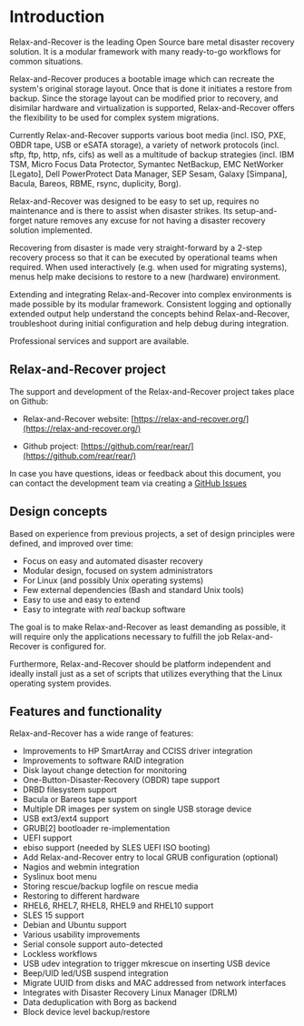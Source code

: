 
# Introduction

Relax-and-Recover is the leading Open Source bare metal disaster recovery
solution. It is a modular framework with many ready-to-go workflows for
common situations.

Relax-and-Recover produces a bootable image which can recreate the system's
original storage layout. Once that is done it initiates a restore from backup.
Since the storage layout can be modified prior to recovery, and disimilar
hardware and virtualization is supported, Relax-and-Recover offers the
flexibility to be used for complex system migrations.

Currently Relax-and-Recover supports various boot media (incl. ISO, PXE,
OBDR tape, USB or eSATA storage), a variety of network protocols (incl.
sftp, ftp, http, nfs, cifs) as well as a multitude of backup strategies
(incl.  IBM TSM, Micro Focus Data Protector, Symantec NetBackup, 
EMC NetWorker [Legato], Dell PowerProtect Data Manager, SEP Sesam, 
Galaxy [Simpana], Bacula, Bareos, RBME, rsync, duplicity, Borg).

Relax-and-Recover was designed to be easy to set up, requires no maintenance
and is there to assist when disaster strikes. Its setup-and-forget nature
removes any excuse for not having a disaster recovery solution implemented.

Recovering from disaster is made very straight-forward by a 2-step recovery
process so that it can be executed by operational teams when required.
When used interactively (e.g. when used for migrating systems), menus help
make decisions to restore to a new (hardware) environment.

Extending and integrating Relax-and-Recover into complex environments is made
possible by its modular framework. Consistent logging and optionally extended
output help understand the concepts behind Relax-and-Recover, troubleshoot
during initial configuration and help debug during integration.

Professional services and support are available.


## Relax-and-Recover project

The support and development of the Relax-and-Recover project takes place
on Github:

* Relax-and-Recover website:
    [https://relax-and-recover.org/](https://relax-and-recover.org/)

* Github project:
    [https://github.com/rear/rear/](https://github.com/rear/rear/)

In case you have questions, ideas or feedback about this document, you
can contact the development team via creating a [GitHub Issues](https://github.com/rear/rear-user-guide/issues)


## Design concepts

Based on experience from previous projects, a set of design principles were
defined, and improved over time:

 - Focus on easy and automated disaster recovery
 - Modular design, focused on system administrators
 - For Linux (and possibly Unix operating systems)
 - Few external dependencies (Bash and standard Unix tools)
 - Easy to use and easy to extend
 - Easy to integrate with *real* backup software

The goal is to make Relax-and-Recover as least demanding as possible, it will
require only the applications necessary to fulfill the job Relax-and-Recover
is configured for.

Furthermore, Relax-and-Recover should be platform independent and ideally
install just as a set of scripts that utilizes everything that the Linux
operating system provides.


## Features and functionality

Relax-and-Recover has a wide range of features:

 - Improvements to HP SmartArray and CCISS driver integration
 - Improvements to software RAID integration
 - Disk layout change detection for monitoring
 - One-Button-Disaster-Recovery (OBDR) tape support
 - DRBD filesystem support
 - Bacula or Bareos tape support
 - Multiple DR images per system on single USB storage device
 - USB ext3/ext4 support
 - GRUB[2] bootloader re-implementation
 - UEFI support
 - ebiso support (needed by SLES UEFI ISO booting)
 - Add Relax-and-Recover entry to local GRUB configuration (optional)
 - Nagios and webmin integration
 - Syslinux boot menu
 - Storing rescue/backup logfile on rescue media
 - Restoring to different hardware
 - RHEL6, RHEL7, RHEL8, RHEL9 and RHEL10 support
 - SLES 15 support
 - Debian and Ubuntu support
 - Various usability improvements
 - Serial console support auto-detected
 - Lockless workflows
 - USB udev integration to trigger mkrescue on inserting USB device
 - Beep/UID led/USB suspend integration
 - Migrate UUID from disks and MAC addressed from network interfaces
 - Integrates with Disaster Recovery Linux Manager (DRLM)
 - Data deduplication with Borg as backend
 - Block device level backup/restore


